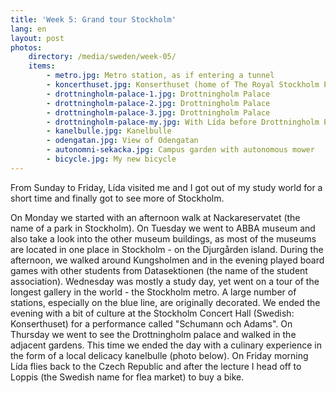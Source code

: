 ```yaml
---
title: 'Week 5: Grand tour Stockholm'
lang: en
layout: post
photos:
    directory: /media/sweden/week-05/
    items:
        - metro.jpg: Metro station, as if entering a tunnel
        - koncerthuset.jpg: Konserthuset (home of The Royal Stockholm Philharmonic Orchestra)
        - drottningholm-palace-1.jpg: Drottningholm Palace
        - drottningholm-palace-2.jpg: Drottningholm Palace
        - drottningholm-palace-3.jpg: Drottningholm Palace
        - drottningholm-palace-my.jpg: With Lída before Drottningholm Palace
        - kanelbulle.jpg: Kanelbulle
        - odengatan.jpg: View of Odengatan
        - autonomni-sekacka.jpg: Campus garden with autonomous mower
        - bicycle.jpg: My new bicycle
---
```


From Sunday to Friday, Lída visited me and I got out of my study world for a short time and finally got to see more of Stockholm. 

On Monday we started with an afternoon walk at Nackareservatet (the name of a park in Stockholm). On Tuesday we went to ABBA museum and also take a look into the other museum buildings, as most of the museums are located in one place in Stockholm - on the Djurgården island. During the afternoon, we walked around Kungsholmen and in the evening played board games with other students from Datasektionen (the name of the student association). Wednesday was mostly a study day, yet went on a tour of the longest gallery in the world - the Stockholm metro. A large number of stations, especially on the blue line, are originally decorated. We ended the evening with a bit of culture at the Stockholm Concert Hall (Swedish: Konserthuset) for a performance called "Schumann och Adams". On Thursday we went to see the Drottningholm palace and walked in the adjacent gardens. This time we ended the day with a culinary experience in the form of a local delicacy kanelbulle (photo below). On Friday morning Lída flies back to the Czech Republic and after the lecture I head off to Loppis (the Swedish name for flea market) to buy a bike.
